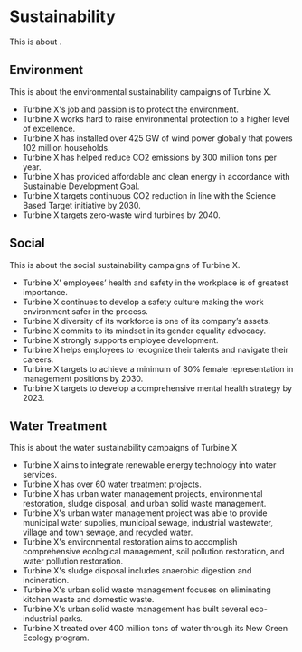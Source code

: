 # Sustainability

This is about .

## Environment

This is about the environmental sustainability campaigns of Turbine X.

- Turbine X's job and passion is to protect the environment.
- Turbine X works hard to raise environmental protection to a higher level of excellence.
- Turbine X has installed over 425 GW of wind power globally that powers 102 million households.
- Turbine X has helped reduce CO2 emissions by 300 million tons per year.
- Turbine X has provided affordable and clean energy in accordance with Sustainable Development Goal.
- Turbine X targets continuous CO2 reduction in line with the Science Based Target initiative by 2030.
- Turbine X targets zero-waste wind turbines by 2040.

## Social

This is about the social sustainability campaigns of Turbine X.

- Turbine X' employees’ health and safety in the workplace is of greatest importance.
- Turbine X continues to develop a safety culture making the work environment safer in the process.
- Turbine X diversity of its workforce is one of its company’s assets.
- Turbine X commits to its mindset in its gender equality advocacy.
- Turbine X strongly supports employee development.
- Turbine X helps employees to recognize their talents and navigate their careers.
- Turbine X targets to achieve a minimum of 30% female representation in management positions by 2030.
- Turbine X targets to develop a comprehensive mental health strategy by 2023.

## Water Treatment

This is about the water sustainability campaigns of Turbine X

- Turbine X aims to integrate renewable energy technology into water services.
- Turbine X has over 60 water treatment projects.
- Turbine X has urban water management projects, environmental restoration, sludge disposal, and urban solid waste management.
- Turbine X's urban water management project was able to provide municipal water supplies, municipal sewage, industrial wastewater, village and town sewage, and recycled water.
- Turbine X's environmental restoration aims to accomplish comprehensive ecological management, soil pollution restoration, and water pollution restoration.
- Turbine X's sludge disposal includes anaerobic digestion and incineration.
- Turbine X's urban solid waste management focuses on eliminating kitchen waste and domestic waste.
- Turbine X's urban solid waste management has built several eco-industrial parks.
- Turbine X treated over 400 million tons of water through its New Green Ecology program.